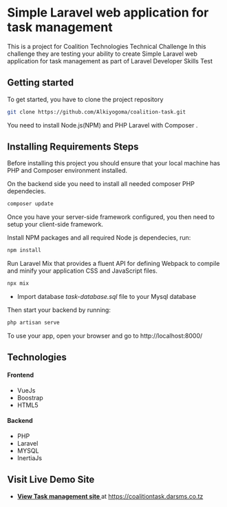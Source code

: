 
# Simple Laravel web application for task management

This is a project for Coalition Technologies Technical Challenge
In this challenge they are testing your ability to create Simple Laravel web application for task management as part of Laravel Developer Skills Test

## Getting started

To get started, you have to clone the project repository

```bash
git clone https://github.com/Alkiyogoma/coalition-task.git
```

You need to install Node.js(NPM) and PHP Laravel with Composer . 

## Installing Requirements Steps
Before installing this project you should ensure that your local machine has PHP and Composer environment installed.

On the backend side you need to install all needed composer PHP dependecies.

```bash
composer update
```

Once you have your server-side framework configured, you then need to setup your client-side framework.

Install NPM packages and all required Node js dependecies, run:

```bash
npm install
```

Run Laravel Mix that provides a fluent API for defining Webpack to compile and minify your application CSS and JavaScript files.

```bash
npx mix
```

- Import database *task-database.sql* file to your Mysql database

Then start your backend by running:

```bash
php artisan serve
```

To use your app, open your browser and go to http://localhost:8000/

## Technologies
#### Frontend
- VueJs
- Boostrap
- HTML5

#### Backend
- PHP
- Laravel
- MYSQL
- InertiaJs

## Visit Live Demo Site

- **[View Task management site ](https://coalitiontask.darsms.co.tz/)** at https://coalitiontask.darsms.co.tz

